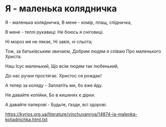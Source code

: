 Я - маленька колядничка
================================================================

Я - маленька колядничка,
В мене - комір, плащ, спідничка,

В мене - теплі рукавиці:
Не боюсь я сніговиці.

Ні мороз мя не лякає,
Ні завія, ні сльота;

Тож, за батьківським звичаєм,
Добрим людям я співаю
Про маленького Христа.

Наш Ісус маленький,
Що всім людям так любенький,

До нас ручки простягає.
Христос ся рождає!

А тепер за коляду -
Заплатіть ми, бо вже йду.

Не давайте копійки,
Бо в кишенях є дірки.

А давайте паперові -
Будьте, ґазди, всі здорові.


https://kyrios.org.ua/literature/vinchuvannya/14874-ja-malenka-koljadnichka.html.txt
